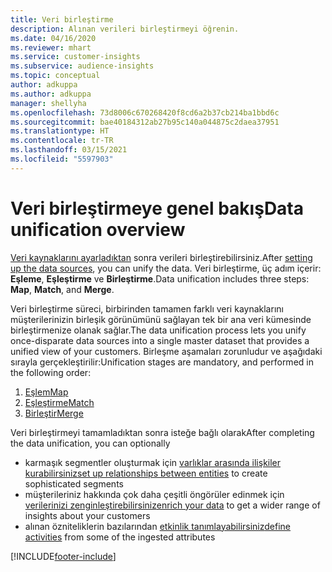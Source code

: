 ```yaml
---
title: Veri birleştirme
description: Alınan verileri birleştirmeyi öğrenin.
ms.date: 04/16/2020
ms.reviewer: mhart
ms.service: customer-insights
ms.subservice: audience-insights
ms.topic: conceptual
author: adkuppa
ms.author: adkuppa
manager: shellyha
ms.openlocfilehash: 73d8006c670268420f8cd6a2b37cb214ba1bbd6c
ms.sourcegitcommit: bae40184312ab27b95c140a044875c2daea37951
ms.translationtype: HT
ms.contentlocale: tr-TR
ms.lasthandoff: 03/15/2021
ms.locfileid: "5597903"
---
```

# <a name="data-unification-overview"></a><span data-ttu-id="91d4c-103">Veri birleştirmeye genel bakış</span><span class="sxs-lookup"><span data-stu-id="91d4c-103">Data unification overview</span></span>

<span data-ttu-id="91d4c-104">[Veri kaynaklarını ayarladıktan](data-sources.md) sonra verileri birleştirebilirsiniz.</span><span class="sxs-lookup"><span data-stu-id="91d4c-104">After [setting up the data sources](data-sources.md), you can unify the data.</span></span> <span data-ttu-id="91d4c-105">Veri birleştirme, üç adım içerir: **Eşleme**, **Eşleştirme** ve **Birleştirme**.</span><span class="sxs-lookup"><span data-stu-id="91d4c-105">Data unification includes three steps: **Map**, **Match**, and **Merge**.</span></span>

<span data-ttu-id="91d4c-106">Veri birleştirme süreci, birbirinden tamamen farklı veri kaynaklarını müşterilerinizin birleşik görünümünü sağlayan tek bir ana veri kümesinde birleştirmenize olanak sağlar.</span><span class="sxs-lookup"><span data-stu-id="91d4c-106">The data unification process lets you unify once-disparate data sources into a single master dataset that provides a unified view of your customers.</span></span> <span data-ttu-id="91d4c-107">Birleşme aşamaları zorunludur ve aşağıdaki sırayla gerçekleştirilir:</span><span class="sxs-lookup"><span data-stu-id="91d4c-107">Unification stages are mandatory, and performed in the following order:</span></span>

1. [<span data-ttu-id="91d4c-108">Eşlem</span><span class="sxs-lookup"><span data-stu-id="91d4c-108">Map</span></span>](map-entities.md)
2. [<span data-ttu-id="91d4c-109">Eşleştirme</span><span class="sxs-lookup"><span data-stu-id="91d4c-109">Match</span></span>](match-entities.md)
3. [<span data-ttu-id="91d4c-110">Birleştir</span><span class="sxs-lookup"><span data-stu-id="91d4c-110">Merge</span></span>](merge-entities.md)

<span data-ttu-id="91d4c-111">Veri birleştirmeyi tamamladıktan sonra isteğe bağlı olarak</span><span class="sxs-lookup"><span data-stu-id="91d4c-111">After completing the data unification, you can optionally</span></span>

- <span data-ttu-id="91d4c-112">karmaşık segmentler oluşturmak için [varlıklar arasında ilişkiler kurabilirsiniz](relationships.md)</span><span class="sxs-lookup"><span data-stu-id="91d4c-112">[set up relationships between entities](relationships.md) to create sophisticated segments</span></span>
- <span data-ttu-id="91d4c-113">müşterileriniz hakkında çok daha çeşitli öngörüler edinmek için [verilerinizi zenginleştirebilirsiniz](enrichment-hub.md)</span><span class="sxs-lookup"><span data-stu-id="91d4c-113">[enrich your data](enrichment-hub.md) to get a wider range of insights about your customers</span></span>
- <span data-ttu-id="91d4c-114">alınan özniteliklerin bazılarından [etkinlik tanımlayabilirsiniz](activities.md)</span><span class="sxs-lookup"><span data-stu-id="91d4c-114">[define activities](activities.md) from some of the ingested attributes</span></span>


[!INCLUDE[footer-include](../includes/footer-banner.md)]
